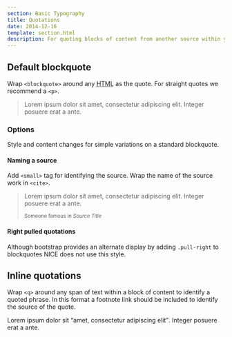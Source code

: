 ```yaml
---
section: Basic Typography
title: Quotations
date: 2014-12-16
template: section.html
description: For quoting blocks of content from another source within your document
---
```


## Default blockquote

Wrap <code>&lt;blockquote&gt;</code> around any <abbr title="HyperText Markup Language">HTML</abbr> as the quote. For straight quotes we recommend a <code>&lt;p&gt;</code>.

<div class="guide-example">
<blockquote>
<p>Lorem ipsum dolor sit amet, consectetur adipiscing elit. Integer posuere erat a ante.</p>
</blockquote>
</div>

### Options

Style and content changes for simple variations on a standard blockquote.

#### Naming a source

Add <code>&lt;small&gt;</code> tag for identifying the source. Wrap the name of the source work in <code>&lt;cite&gt;</code>.

<div class="guide-example">
<blockquote>
<p>Lorem ipsum dolor sit amet, consectetur adipiscing elit. Integer posuere erat a ante.</p>
<small>Someone famous in <cite title="Source Title">Source Title</cite></small>
</blockquote>
</div>

<div class="alert alert-block alert-info">
<h4>Right pulled quotations</h4>

<p>Although bootstrap provides an alternate display by adding <code>.pull-right</code> to blockquotes NICE does not use this style.</p>
</div>


## Inline quotations

Wrap <code>&lt;q&gt;</code> around any span of text within a block of content to identify a quoted phrase. In this format a footnote link should be included to identify the source of the quote.

<div class="guide-example">
<p>Lorem ipsum dolor sit <q cite="An unknown source">amet, consectetur adipiscing elit</q>. Integer posuere erat a ante.</p>
</div>
